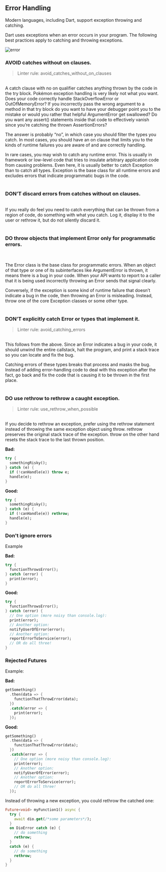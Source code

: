## **Error Handling**

Modern languages, including Dart, support exception throwing and catching.

Dart uses exceptions when an error occurs in your program. The following best practices apply to catching and throwing exceptions.

![error](https://github.com/geekruchika/clean-code-dart/blob/main/assets/error_handling_dart.jpg)


### **AVOID catches without on clauses.**
> Linter rule: avoid_catches_without_on_clauses

</br>
A catch clause with no on qualifier catches anything thrown by the code in the try block. Pokémon exception handling is very likely not what you want. Does your code correctly handle StackOverflowError or OutOfMemoryError? If you incorrectly pass the wrong argument to a method in that try block do you want to have your debugger point you to the mistake or would you rather that helpful ArgumentError get swallowed? Do you want any assert() statements inside that code to effectively vanish since you’re catching the thrown AssertionErrors?

The answer is probably “no”, in which case you should filter the types you catch. In most cases, you should have an on clause that limits you to the kinds of runtime failures you are aware of and are correctly handling.

In rare cases, you may wish to catch any runtime error. This is usually in framework or low-level code that tries to insulate arbitrary application code from causing problems. Even here, it is usually better to catch Exception than to catch all types. Exception is the base class for all runtime errors and excludes errors that indicate programmatic bugs in the code.
</br>
</br>

### **DON’T discard errors from catches without on clauses.**
</br>
If you really do feel you need to catch everything that can be thrown from a region of code, do something with what you catch. Log it, display it to the user or rethrow it, but do not silently discard it.
</br>

</br>

### **DO throw objects that implement Error only for programmatic errors.**
</br>

The Error class is the base class for programmatic errors. When an object of that type or one of its subinterfaces like ArgumentError is thrown, it means there is a bug in your code. When your API wants to report to a caller that it is being used incorrectly throwing an Error sends that signal clearly.

Conversely, if the exception is some kind of runtime failure that doesn’t indicate a bug in the code, then throwing an Error is misleading. Instead, throw one of the core Exception classes or some other type.
</br>
</br>

### **DON’T explicitly catch Error or types that implement it.**
>Linter rule: avoid_catching_errors

</br>
This follows from the above. Since an Error indicates a bug in your code, it should unwind the entire callstack, halt the program, and print a stack trace so you can locate and fix the bug.

Catching errors of these types breaks that process and masks the bug. Instead of adding error-handling code to deal with this exception after the fact, go back and fix the code that is causing it to be thrown in the first place.
</br>
</br>

### **DO use rethrow to rethrow a caught exception.**
>Linter rule: use_rethrow_when_possible

</br>
If you decide to rethrow an exception, prefer using the rethrow statement instead of throwing the same exception object using throw. rethrow preserves the original stack trace of the exception. throw on the other hand resets the stack trace to the last thrown position.

**Bad:**

```dart
try {
  somethingRisky();
} catch (e) {
  if (!canHandle(e)) throw e;
  handle(e);
}
```

**Good:**
```dart
try {
  somethingRisky();
} catch (e) {
  if (!canHandle(e)) rethrow;
  handle(e);
}
```

### Don't ignore errors

Example

**Bad:**

```dart
try {
  functionThrowsError();
} catch (error) {
  print(error);
}
```

**Good:**

```dart
try {
  functionThrowsError();
} catch (error) {
  // One option (more noisy than console.log):
  print(error);
  // Another option:
  notifyUserOfError(error);
  // Another option:
  reportErrorToService(error);
  // OR do all three!
}

```

### Rejected Futures

Example:

**Bad:**

```dart
getSomething()
  .then(data => {
    functionThatThrowError(data);
  })
  .catch(error => {
    print(error);
  });
```

**Good:**

```dart
getSomething()
  .then(data => {
    functionThatThrowError(data);
  })
  .catch(error => {
    // One option (more noisy than console.log):
    print(error);
    // Another option:
    notifyUserOfError(error);
    // Another option:
    reportErrorToService(error);
    // OR do all three!
  });

```

Instead of throwing a new exception, you could rethrow the catched one:

```dart
Future<void> myFunction1() async {
  try {
    await dio.get(/*some parameters*/);
  }
  on DioError catch (e) {
    // do something
    rethrow;
  }
  catch (e) {
    // do something
    rethrow;
  }
}
```